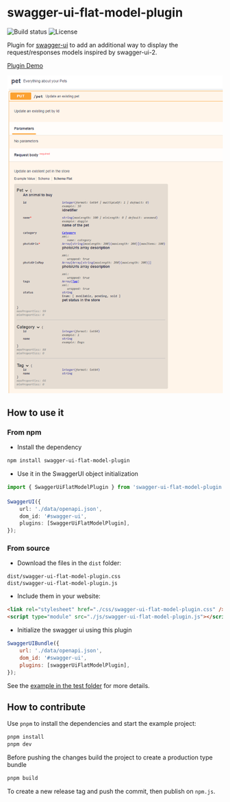 # swagger-ui-flat-model-plugin

![Build status](https://img.shields.io/github/actions/workflow/status/marc0l92/swagger-ui-flat-model-plugin/ci.yaml) ![License](https://img.shields.io/github/license/marc0l92/swagger-ui-flat-model-plugin)

Plugin for [swagger-ui](https://github.com/swagger-api/swagger-ui) to add an additional way to display the request/responses models inspired by swagger-ui-2.

[Plugin Demo](https://marc0l92.github.io/swagger-ui-flat-model-plugin/)

![Preview](./docs/preview1.png)

## How to use it

### From npm

- Install the dependency

```sh
npm install swagger-ui-flat-model-plugin
```

- Use it in the SwaggerUI object initialization

```ts
import { SwaggerUiFlatModelPlugin } from 'swagger-ui-flat-model-plugin';

SwaggerUI({
    url: './data/openapi.json',
    dom_id: '#swagger-ui',
    plugins: [SwaggerUiFlatModelPlugin],
});
```

### From source

- Download the files in the `dist` folder:

```
dist/swagger-ui-flat-model-plugin.css
dist/swagger-ui-flat-model-plugin.js
```

- Include them in your website:

```html
<link rel="stylesheet" href="./css/swagger-ui-flat-model-plugin.css" />
<script type="module" src="./js/swagger-ui-flat-model-plugin.js"></script>
```

- Initialize the swagger ui using this plugin

```js
SwaggerUIBundle({
    url: './data/openapi.json',
    dom_id: '#swagger-ui',
    plugins: [swaggerUiFlatModelPlugin],
});
```

See the [example in the test folder](https://github.com/marc0l92/swagger-ui-flat-model-plugin/blob/master/test/index.html) for more details.

## How to contribute

Use `pnpm` to install the dependencies and start the example project:
```sh
pnpm install
pnpm dev
```

Before pushing the changes build the project to create a production type bundle
```sh
pnpm build
```

To create a new release tag and push the commit, then publish on `npm.js`.
